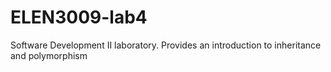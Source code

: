 # ELEN3009-lab4
Software Development II laboratory. Provides an introduction to inheritance and polymorphism
